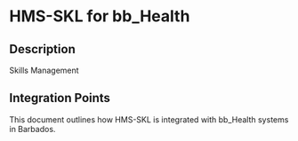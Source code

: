 # HMS-SKL for bb_Health

## Description

Skills Management

## Integration Points

This document outlines how HMS-SKL is integrated with bb_Health systems in Barbados.
